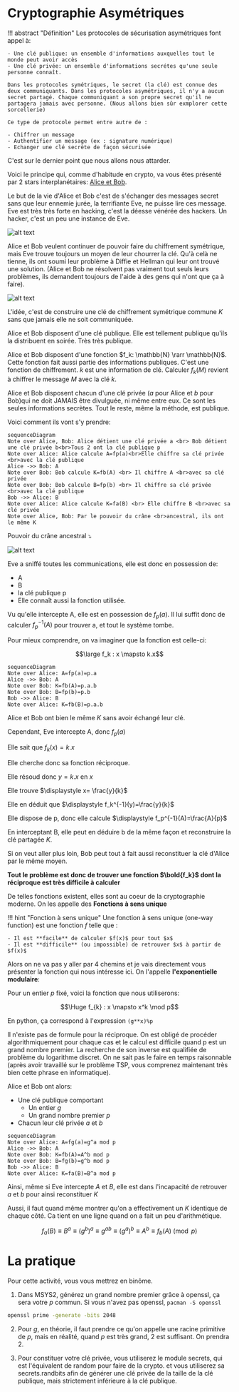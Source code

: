 # Cryptographie Asymétriques

!!! abstract "Définition"
    Les protocoles de sécurisation asymétriques font appel à:
    
    - Une clé publique: un ensemble d'informations auxquelles tout le monde peut avoir accès
    - Une clé privée: un ensemble d'informations secrétes qu'une seule personne connaît.

    Dans les protocoles symétriques, le secret (la clé) est connue des deux communiquants. Dans les protocoles asymétriques, il n'y a aucun secret partagé. Chaque communiquant a son propre secret qu'il ne partagera jamais avec personne. (Nous allons bien sûr exmplorer cette sorcellerie)

    Ce type de protocole permet entre autre de :

    - Chiffrer un message
    - Authentifier un message (ex : signature numérique)
    - Echanger une clé secrète de façon sécurisée


C'est sur le dernier point que nous allons nous attarder.


Voici le principe qui, comme d'habitude en crypto, va vous êtes présenté par 2 stars interplanétaires: [Alice et Bob](https://en.wikipedia.org/wiki/Alice_and_Bob).


Le but de la vie d'Alice et Bob c'est de s'échanger des messages secret sans que leur ennemie jurée, la terrifiante Eve, ne puisse lire ces message. Eve est très très forte en hacking, c'est la déesse vénérée des hackers. Un hacker, c'est un peu une instance de Eve.

![alt text](image-2.png)

Alice et Bob veulent continuer de pouvoir faire du chiffrement symétrique, mais Eve trouve toujours un moyen de leur chourrer la clé. Qu'à celà ne tienne, ils ont soumi leur problème à Diffie et Hellman qui leur ont trouvé une solution. (Alice et Bob ne résolvent pas vraiment tout seuls leurs problèmes, ils demandent toujours de l'aide à des gens qui n'ont que ça à faire).

![alt text](image-6.png)


L'idée, c'est de construire une clé de chiffrement symétrique commune $K$ sans que jamais elle ne soit communiquée.

Alice et Bob disposent d'une clé publique. Elle est tellement publique qu'ils la distribuent en soirée. Très très publique.

Alice et Bob disposent d'une fonction $f_k: \mathbb{N} \rarr \mathbb{N}$. Cette fonction fait aussi partie des informations publiques. C'est une fonction de chiffrement. $k$ est une information de clé. Calculer $f_k(M)$ revient à chiffrer le message $M$ avec la clé $k$.

Alice et Bob disposent chacun d'une clé privée ($a$ pour Alice et $b$ pour Bob)qui ne doit JAMAIS être divulguée, ni même entre eux. Ce sont les seules informations secrètes. Tout le reste, même la méthode, est publique.


Voici comment ils vont s'y prendre:

```mermaid
sequenceDiagram
Note over Alice, Bob: Alice détient une clé privée a <br> Bob détient une clé privée b<br>Tous 2 ont la clé publique p
Note over Alice: Alice calcule A=fp(a)<br>Elle chiffre sa clé privée <br>avec la clé publique
Alice ->> Bob: A
Note over Bob: Bob calcule K=fb(A) <br> Il chiffre A <br>avec sa clé privée
Note over Bob: Bob calcule B=fp(b) <br> Il chiffre sa clé privée <br>avec la clé publique
Bob ->> Alice: B
Note over Alice: Alice calcule K=fa(B) <br> Elle chiffre B <br>avec sa clé privée
Note over Alice, Bob: Par le pouvoir du crâne <br>ancestral, ils ont le même K
```

Pouvoir du crâne ancestral ⤵️

![alt text](image-7.png)

Eve a sniffé toutes les communications, elle est donc en possession de:

- A
- B
- la clé publique p
- Elle connaît aussi la fonction utilisée.

Vu qu'elle intercepte A, elle est en possession de $f_p(a)$.
Il lui suffit donc de calculer $f_p^{-1}(A)$ pour trouver a, et tout le système tombe.

Pour mieux comprendre, on va imaginer que la fonction est celle-ci:

$$\large f_k : x \mapsto k.x$$

```mermaid
sequenceDiagram
Note over Alice: A=fp(a)=p.a
Alice ->> Bob: A
Note over Bob: K=fb(A)=p.a.b
Note over Bob: B=fp(b)=p.b
Bob ->> Alice: B
Note over Alice: K=fb(B)=p.a.b
```

Alice et Bob ont bien le même $K$ sans avoir échangé leur clé.

Cependant, Eve intercepte A, donc $f_p(a)$

Elle sait que $f_k(x)=k.x$

Elle cherche donc sa fonction réciproque.

Elle résoud donc $y=k.x$ en $x$

Elle trouve $\displaystyle x= \frac{y}{k}$

Elle en déduit que $\displaystyle f_k^{-1}(y)=\frac{y}{k}$

Elle dispose de p, donc elle calcule $\displaystyle f_p^{-1}(A)=\frac{A}{p}$

En interceptant B, elle peut en déduire b de la même façon et reconstruire la clé partagée $K$.

Si on veut aller plus loin, Bob peut tout à fait aussi reconstituer la clé d'Alice par le même moyen.

**Tout le problème est donc de trouver une fonction $\bold{f_k}$ dont la réciproque est très difficile à calculer**

De telles fonctions existent, elles sont au coeur de la cryptographie moderne. On les appelle des **Fonctions à sens unique**

!!! hint "Fonction à sens unique"
    Une fonction à sens unique (one-way function) est une fonction $f$ telle que :

    - Il est **facile** de calculer $f(x)$ pour tout $x$
    - Il est **difficile** (ou impossible) de retrouver $x$ à partir de $f(x)$

Alors on ne va pas y aller par 4 chemins et je vais directement vous présenter la fonction qui nous intéresse ici. On l'appelle **l'exponentielle modulaire**:

Pour un entier $p$ fixé, voici la fonction que nous utiliserons:

$$\Huge f_{k} : x \mapsto x^k \mod p$$

En python, ça correspond à l'expression `(g**x)%p`

Il n'existe pas de formule pour la réciproque. On est obligé de procéder algorithmiquement pour chaque cas et le calcul est difficile quand p est un grand nombre premier. La recherche de son inverse est qualifiée de problème du logarithme discret. On ne sait pas le faire en temps raisonnable (après avoir travaillé sur le problème TSP, vous comprenez maintenant très bien cette phrase en informatique).

Alice et Bob ont alors:

- Une clé publique comportant
    - Un entier $g$
    - Un grand nombre premier $p$
- Chacun leur clé privée $a$ et $b$

```mermaid
sequenceDiagram
Note over Alice: A=fg(a)=g^a mod p
Alice ->> Bob: A
Note over Bob: K=fb(A)=A^b mod p
Note over Bob: B=fg(b)=g^b mod p
Bob ->> Alice: B
Note over Alice: K=fa(B)=B^a mod p
```

Ainsi, même si Eve intercepte $A$ et $B$, elle est dans l'incapacité de retrouver $a$ et $b$ pour ainsi reconstituer $K$

Aussi, il faut quand même montrer qu'on a effectivement un $K$ identique de chaque côté. Ca tient en une ligne quand on a fait un peu d'arithmétique.

$$f_a(B) \equiv B^a \equiv (g^b)^a \equiv g^{ab} \equiv (g^a)^b \equiv A^b \equiv f_b(A) \pmod p$$


# La pratique

Pour cette activité, vous vous mettrez en binôme.

1. Dans MSYS2, générez un grand nombre premier grâce à openssl, ça sera votre $p$ commun. Si vous n'avez pas openssl, `pacman -S openssl`

```bash
openssl prime -generate -bits 2048
```

2. Pour $g$, en théorie, il faut prendre ce qu'on appelle une racine primitive de $p$, mais en réalité, quand $p$ est très grand, 2 est suffisant. On prendra 2.

3. Pour constituer votre clé privée, vous utiliserez le module secrets, qui est l'équivalent de random pour faire de la crypto. et vous utiliserez sa  secrets.randbits afin de générer une clé privée de la taille de la clé publique, mais strictement inférieure à la clé publique.

